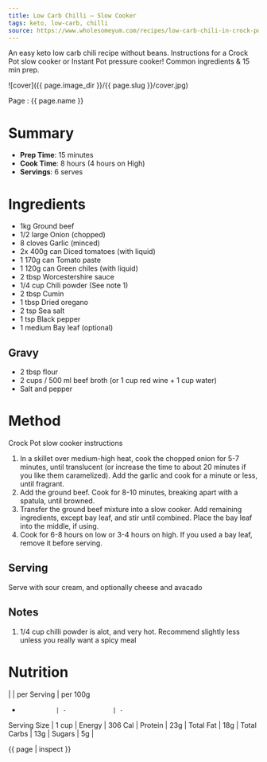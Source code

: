 ```yaml
---
title: Low Carb Chilli – Slow Cooker
tags: keto, low-carb, chilli
source: https://www.wholesomeyum.com/recipes/low-carb-chili-in-crock-pot-or-instant-pot-paleo-gluten-free/
---
```


An easy keto low carb chili recipe without beans. Instructions for a Crock Pot slow cooker or Instant Pot pressure cooker! Common ingredients & 15 min prep.

![cover]({{ page.image_dir }}/{{ page.slug }}/cover.jpg)

Page : {{ page.name }}

# Summary

* **Prep Time**: 15 minutes
* **Cook Time**: 8 hours (4 hours on High)
* **Servings**: 6 serves


# Ingredients

- 1kg Ground beef
- 1/2 large Onion (chopped)
- 8 cloves Garlic (minced)
- 2x 400g can Diced tomatoes (with liquid)
- 1 170g can Tomato paste
- 1 120g can Green chiles (with liquid)
- 2 tbsp Worcestershire sauce
- 1/4 cup Chili powder (See note 1)
- 2 tbsp Cumin
- 1 tbsp Dried oregano
- 2 tsp Sea salt
- 1 tsp Black pepper
- 1 medium Bay leaf (optional)

## Gravy

- 2 tbsp flour
- 2 cups / 500 ml beef broth (or 1 cup red wine + 1 cup water)
- Salt and pepper

# Method

Crock Pot slow cooker instructions
1. In a skillet over medium-high heat, cook the chopped onion for 5-7 minutes, until translucent (or increase the time to about 20 minutes if you like them caramelized). Add the garlic and cook for a minute or less, until fragrant.
1. Add the ground beef. Cook for 8-10 minutes, breaking apart with a spatula, until browned.
1. Transfer the ground beef mixture into a slow cooker. Add remaining ingredients, except bay leaf, and stir until combined. Place the bay leaf into the middle, if using.
1. Cook for 6-8 hours on low or 3-4 hours on high. If you used a bay leaf, remove it before serving.

## Serving

Serve with sour cream, and optionally cheese and avacado

## Notes

1. 1/4 cup chilli powder is alot, and very hot. Recommend slightly less unless you really want a spicy meal

# Nutrition

|               | per Serving   | per 100g
-               | -             | -
Serving Size    | 1 cup         |
Energy          | 306 Cal       |
Protein         | 23g           |
Total Fat       | 18g           |
Total Carbs     | 13g           |
Sugars          | 5g            |


{{ page | inspect }}